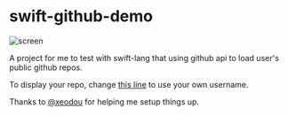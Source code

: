 swift-github-demo
=================

![screen](https://raw.githubusercontent.com/fraserxu/swift-github-demo/master/img/screen.png)

A project for me to test with swift-lang that using github api to load user's public github repos.

To display your repo, change [this line](https://github.com/fraserxu/swift-github-demo/blob/master/swift-github-demo/ViewController.swift#L19) to use your own username.

Thanks to [@xeodou](https://github.com/xeodou) for helping me setup things up.
